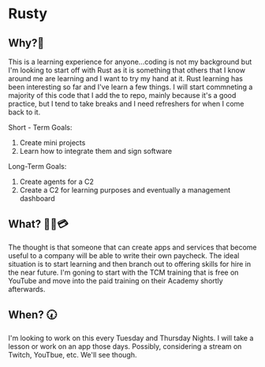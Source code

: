 # Rusty


## Why?💭

This is a learning experience for anyone...coding is not my background but I'm looking to start off with Rust as it is something that others that I know around me are learning and I want to try my hand at it. Rust learning has been interesting so far and I've learn a few things. I will start commneting a majority of this code that I add the to repo, mainly because it's a good practice, but I tend to take breaks and I need refreshers for when I come back to it. 

Short - Term Goals:
1. Create mini projects
2. Learn how to integrate them and sign software

Long-Term Goals: 
1. Create agents for a C2
2. Create a C2 for learning purposes and eventually a management dashboard


## What? 💭📕💳

The thought is that someone that can create apps and services that become useful to a company will be able to write their own paycheck. The ideal situation is to start learning and then branch out to offering skills for hire in the near future. I'm goning to start with the TCM training that is free on YouTube and move into the paid training on their Academy shortly afterwards.

## When? 🕢 

I'm looking to work on this every Tuesday and Thursday Nights. I will take a lesson or work on an app those days. Possibly, considering a stream on Twitch, YouTbue, etc. We'll see though.
